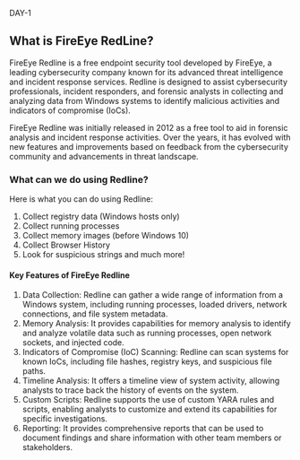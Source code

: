 DAY-1

## What is FireEye RedLine? 
FireEye Redline is a free endpoint security tool developed by FireEye, a leading cybersecurity company known for its advanced threat intelligence and incident response services. 
Redline is designed to assist cybersecurity professionals, incident responders, and forensic analysts in collecting and analyzing data from Windows systems to identify malicious 
activities and indicators of compromise (IoCs).

FireEye Redline was initially released in 2012 as a free tool to aid in forensic analysis and incident response activities. 
Over the years, it has evolved with new features and improvements based on feedback from the cybersecurity community and advancements in threat landscape.

### What can we do using Redline?
Here is what you can do using Redline:
1. Collect registry data (Windows hosts only)
2. Collect running processes
3. Collect memory images (before Windows 10)
4. Collect Browser History
5. Look for suspicious strings and much more!
   
#### Key Features of FireEye Redline 
1. Data Collection: 
        Redline can gather a wide range of information from a Windows system, including running processes, loaded drivers, network connections, and file system metadata.
2. Memory Analysis: 
        It provides capabilities for memory analysis to identify and analyze volatile data such as running processes, open network sockets, and injected code.
3. Indicators of Compromise (IoC) Scanning: 
        Redline can scan systems for known IoCs, including file hashes, registry keys, and suspicious file paths.
4. Timeline Analysis: 
        It offers a timeline view of system activity, allowing analysts to trace back the history of events on the system.
5. Custom Scripts: 
        Redline supports the use of custom YARA rules and scripts, enabling analysts to customize and extend its capabilities for specific investigations.
6. Reporting: 
        It provides comprehensive reports that can be used to document findings and share information with other team members or stakeholders.
